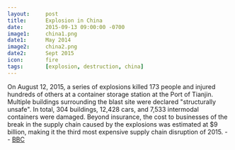 ```yaml
---
layout: 	post
title: 		Explosion in China
date:   	2015-09-13 09:00:00 -0700
image1:		china1.png
date1:		May 2014
image2: 	china2.png
date2: 		Sept 2015
icon:		fire
tags: 		[explosion, destruction, china]
---
```


On August 12, 2015, a series of explosions killed 173 people and injured hundreds of others at a container storage station at the Port of Tianjin. Multiple buildings surrounding the blast site were declared "structurally unsafe". In total, 304 buildings, 12,428 cars, and 7,533 intermodal containers were damaged. Beyond insurance, the cost to businesses of the break in the supply chain caused by the explosions was estimated at $9 billion, making it the third most expensive supply chain disruption of 2015. -- [BBC](http://www.bbc.com/news/world-asia-china-33844084)
